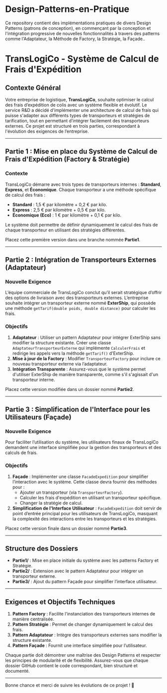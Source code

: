 # Design-Patterns-en-Pratique
Ce repository contient des implémentations pratiques de divers Design Patterns (patrons de conception), en commençant par la conception et l'intégration progressive de nouvelles fonctionnalités à travers des patterns comme l'Adaptateur, la Méthode de Factory, la Stratégie, la Façade..

# TransLogiCo - Système de Calcul de Frais d'Expédition

## Contexte Général

Votre entreprise de logistique, **TransLogiCo**, souhaite optimiser le calcul des frais d’expédition de colis avec un système flexible et évolutif. Le service R&D a décidé d'implémenter une architecture de calcul de frais qui puisse s'adapter aux différents types de transporteurs et stratégies de tarification, tout en permettant d’intégrer facilement des transporteurs externes. Ce projet est structuré en trois parties, correspondant à l'évolution des exigences de l’entreprise.

---

## Partie 1 : Mise en place du Système de Calcul de Frais d'Expédition (Factory & Stratégie)

### Contexte

TransLogiCo démarre avec trois types de transporteurs internes : **Standard**, **Express**, et **Économique**. Chaque transporteur a une méthode spécifique de calcul des frais :
- **Standard** : 1,5 € par kilomètre + 0,2 € par kilo.
- **Express** : 2,5 € par kilomètre + 0,5 € par kilo.
- **Économique (Eco)** : 1 € par kilomètre + 0,1 € par kilo.

Le système doit permettre de définir dynamiquement le calcul des frais de chaque transporteur en utilisant des stratégies différentes.

Placez cette première version dans une branche nommée **Partie1**.

---

## Partie 2 : Intégration de Transporteurs Externes (Adaptateur)

### Nouvelle Exigence

L’équipe commerciale de TransLogiCo conclut qu’il serait stratégique d’offrir des options de livraison avec des transporteurs externes. L’entreprise souhaite intégrer un transporteur externe nommé **ExterShip**, qui possède une méthode `getTarif(double poids, double distance)` pour calculer les frais.

### Objectifs

1. **Adaptateur** : Utiliser un pattern Adaptateur pour intégrer ExterShip sans modifier la structure existante. Créer une classe `AdaptateurTransporteurExterne` qui implémente `CalculerFrais` et redirige les appels vers la méthode `getTarif()` d'ExterShip.
2. **Mise à jour de la Factory** : Modifier `TransporteurFactory` pour inclure ce nouveau transporteur externe via l’adaptateur.
3. **Intégration Transparente** : Assurez-vous que le système permet d'utiliser ExterShip de manière transparente, comme s'il s'agissait d'un transporteur interne.

Placez cette version modifiée dans un dossier nommé **Partie2**.

---

## Partie 3 : Simplification de l'Interface pour les Utilisateurs (Façade)

### Nouvelle Exigence

Pour faciliter l’utilisation du système, les utilisateurs finaux de TransLogiCo demandent une interface simplifiée pour la gestion des transporteurs et des calculs de frais.

### Objectifs

1. **Façade** : Implémenter une classe `FacadeExpedition` pour simplifier l’interaction avec le système. Cette classe devra fournir des méthodes pour :
   - Ajouter un transporteur (via `TransporteurFactory`).
   - Calculer les frais d'expédition en utilisant un transporteur spécifique.
   - Changer la stratégie de calcul.
2. **Simplification de l'Interface Utilisateur** : `FacadeExpedition` doit servir de point d’entrée principal pour les utilisateurs de TransLogiCo, masquant la complexité des interactions entre les transporteurs et les stratégies.

Placez cette version finale dans un dossier nommé **Partie3**.

---

## Structure des Dossiers

- **Partie1/** : Mise en place initiale du système avec les patterns Factory et Stratégie.
- **Partie2/** : Extension avec le pattern Adaptateur pour intégrer un transporteur externe.
- **Partie3/** : Ajout du pattern Façade pour simplifier l’interface utilisateur.

---

## Exigences et Objectifs Techniques

1. **Pattern Factory** : Facilite l'instanciation des transporteurs internes de manière centralisée.
2. **Pattern Stratégie** : Permet de changer dynamiquement le calcul des frais.
3. **Pattern Adaptateur** : Intègre des transporteurs externes sans modifier la structure existante.
4. **Pattern Façade** : Fournit une interface simplifiée pour l’utilisateur.

Chaque partie doit démontrer une maîtrise des Design Patterns et respecter les principes de modularité et de flexibilité. Assurez-vous que chaque dossier GitHub contient le code correspondant, bien structuré et documenté.

---

Bonne chance et merci de suivre les évolutions de ce projet ! 🎉
